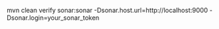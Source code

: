 mvn clean verify sonar:sonar -Dsonar.host.url=http://localhost:9000 -Dsonar.login=your_sonar_token

